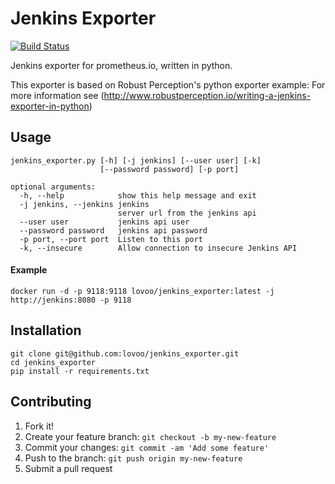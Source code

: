 # Jenkins Exporter

[![Build Status](https://api.travis-ci.org/lovoo/jenkins_exporter.svg?branch=travis_setup)](https://travis-ci.org/lovoo/jenkins_exporter)

Jenkins exporter for prometheus.io, written in python.

This exporter is based on Robust Perception's python exporter example:
For more information see (http://www.robustperception.io/writing-a-jenkins-exporter-in-python)

## Usage

    jenkins_exporter.py [-h] [-j jenkins] [--user user] [-k]
                        [--password password] [-p port]

    optional arguments:
      -h, --help            show this help message and exit
      -j jenkins, --jenkins jenkins
                            server url from the jenkins api
      --user user           jenkins api user
      --password password   jenkins api password
      -p port, --port port  Listen to this port
      -k, --insecure        Allow connection to insecure Jenkins API

#### Example

    docker run -d -p 9118:9118 lovoo/jenkins_exporter:latest -j http://jenkins:8080 -p 9118


## Installation

    git clone git@github.com:lovoo/jenkins_exporter.git
    cd jenkins_exporter
    pip install -r requirements.txt

## Contributing

1. Fork it!
2. Create your feature branch: `git checkout -b my-new-feature`
3. Commit your changes: `git commit -am 'Add some feature'`
4. Push to the branch: `git push origin my-new-feature`
5. Submit a pull request
